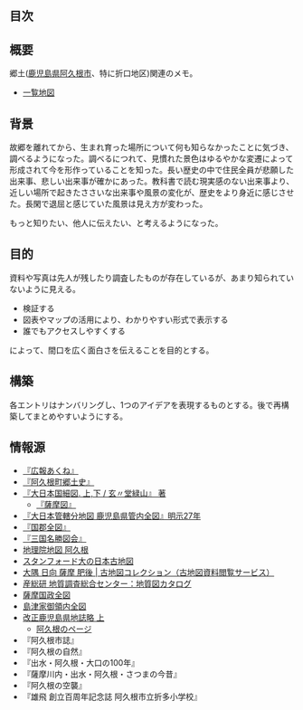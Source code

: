 ## 目次

<!-- toc -->

## 概要

郷土([鹿児島県阿久根市](https://maps.app.goo.gl/PvxRiVGu2V33KGfZ8)、特に折口地区)関連のメモ。

- [一覧地図](https://www.google.com/maps/d/edit?mid=15EjRvNrXLlswurhyHu9rL29WfPbhKyS9&ll=32.02910094176896%2C130.21503978009713&z=14)

## 背景

故郷を離れてから、生まれ育った場所について何も知らなかったことに気づき、調べるようになった。調べるにつれて、見慣れた景色はゆるやかな変遷によって形成されて今を形作っていることを知った。長い歴史の中で住民全員が悲願した出来事、悲しい出来事が確かにあった。教科書で読む現実感のない出来事より、近しい場所で起きたささいな出来事や風景の変化が、歴史をより身近に感じさせた。長閑で退屈と感じていた風景は見え方が変わった。

もっと知りたい、他人に伝えたい、と考えるようになった。

## 目的

資料や写真は先人が残したり調査したものが存在しているが、あまり知られていないように見える。

- 検証する
- 図表やマップの活用により、わかりやすい形式で表示する
- 誰でもアクセスしやすくする

によって、間口を広く面白さを伝えることを目的とする。

## 構築

各エントリはナンバリングし、1つのアイデアを表現するものとする。後で再構築してまとめやすいようにする。

## 情報源

- [『広報あくね』](https://www.city.akune.lg.jp/shiseijoho/koho/kohoakune/index.html)
- [『阿久根町郷土史』](https://dl.ndl.go.jp/pid/1186448/1/292)
- [『大日本国細図. 上,下 / 玄〃堂緑山』 著](https://www.wul.waseda.ac.jp/kotenseki/html/ru11/ru11_00041/index.html)
  - [『薩摩図』](https://archive.wul.waseda.ac.jp/kosho/ru11/ru11_00041/ru11_00041_0002/ru11_00041_0002_p0035.jpg)
- [『大日本管轄分地図 鹿児島県管内全図』明示27年](https://adeac.jp/iwasebunko/viewer/mp01968400/902-115-00-46)
- [『国郡全図』](https://websv.aichi-pref-library.jp/wahon/detail/208.html)
- [『三国名勝図会』](https://dc.lib.kagoshima-u.ac.jp/ja/search/display/0106180001)
- [地理院地図 阿久根](https://maps.gsi.go.jp/#15/32.061555/130.227513/&base=ort&ls=ort%7Cd1-no988%7Crelief%7Cpp&blend=01&disp=1001&vs=c1g1j0h0k0l0u0t0z0r0s0m0f1&d=m)
- [スタンフォード大の日本古地図](https://stanford.maps.arcgis.com/apps/SimpleViewer/index.html?appid=733446cc5a314ddf85c59ecc10321b41)
- [大隅 日向 薩摩 肥後 \| 古地図コレクション（古地図資料閲覧サービス）](https://kochizu.gsi.go.jp/items/501)
- [産総研 地質調査総合センター：地質図カタログ](https://www.gsj.jp/Map/JP/geology2-6.html#Yatsushiro-Nomozaki)
- [薩摩国政全図](https://earthworks.stanford.edu/catalog/56c239d0-2b79-473d-9316-29d7dd519e3e)
- [島津家御領内全図](https://www.hi.u-tokyo.ac.jp/collection/digitalgallery/ryukyu_miyakonojo/mirador/?manifest=https://www.hi.u-tokyo.ac.jp/collection/digitalgallery/ryukyu_miyakonojo/iiif/zen/manifest.json)
- [改正鹿児島県地誌略 上](https://dl.ndl.go.jp/pid/766586)
  - [阿久根のページ](https://dl.ndl.go.jp/pid/766586/1/39)
- 『阿久根市誌』
- 『阿久根の自然』
- 『出水・阿久根・大口の100年』
- 『薩摩川内・出水・阿久根・さつまの今昔』
- 『阿久根の空襲』
- 『雄飛 創立百周年記念誌 阿久根市立折多小学校』
